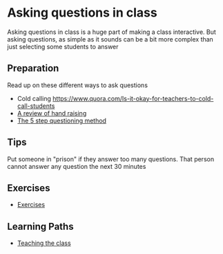 # Asking questions in class

Asking questions in class is a huge part of making a class interactive. But asking questions, as simple as it sounds can be a bit more complex than just selecting some students to answer

## Preparation

Read up on these different ways to ask questions

- Cold calling https://www.quora.com/Is-it-okay-for-teachers-to-cold-call-students
- [A review of hand raising](https://looneymathconsulting.com/blog-posts/2019/02/hand-raising-cold-calling-examining-efficacy-age-old-practices)
- [The 5 step questioning method](https://sidebysideconsulting.com/2017/09/18/no-raised-hands-the-5-step-questioning-method/)


## Tips

Put someone in "prison" if they answer too many questions. That person cannot answer any question the next 30 minutes

## Exercises
- [Exercises](../exercises/asking-questions.md)


## Learning Paths
- [Teaching the class](../learning-paths/teaching-the-class.md)
